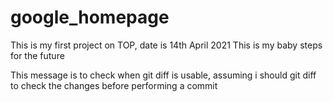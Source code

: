 # google_homepage
This is my first project on TOP, date is 14th April 2021
This is my baby steps for the future

This message is to check when git diff is usable, assuming i should git diff to check the changes before performing a commit
